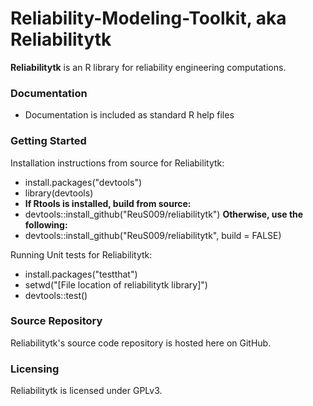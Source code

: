 # Reliability-Modeling-Toolkit, aka Reliabilitytk

**Reliabilitytk** is an R library for reliability engineering computations.

### Documentation

* Documentation is included as standard R help files

### Getting Started

Installation instructions from source for Reliabilitytk:

* install.packages("devtools")
* library(devtools)
* **If Rtools is installed, build from source:**
* devtools::install_github("ReuS009/reliabilitytk")
**Otherwise, use the following:**
* devtools::install_github("ReuS009/reliabilitytk", build = FALSE)

Running Unit tests for Reliabilitytk:

* install.packages("testthat")
* setwd("[File location of reliabilitytk library]")
* devtools::test()

### Source Repository

Reliabilitytk's source code repository is hosted here on GitHub.

### Licensing

Reliabilitytk is licensed under GPLv3.
